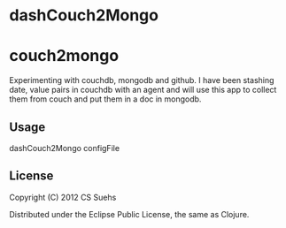 dashCouch2Mongo
===============

# couch2mongo

Experimenting with couchdb, mongodb and github.  I have been stashing date, value pairs in couchdb with an agent and will
use this app to collect them from couch and put them in a doc in mongodb.

## Usage

dashCouch2Mongo configFile

## License

Copyright (C) 2012 CS Suehs

Distributed under the Eclipse Public License, the same as Clojure.
